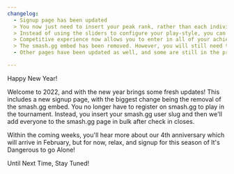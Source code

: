 ```yaml
---
changelog:
  - Signup page has been updated
  > You now just need to insert your peak rank, rather than each individual rank
  > Instead of using the sliders to configure your play-style, you can enter in your weapons directly
  > Competitive experience now allows you to enter in all of your achievements
  > The smash.gg embed has been removed. However, you will still need to insert your user slug.
  - Other pages have been updated as well, and some are still in the process of updating.

---
```


Happy New Year!

Welcome to 2022, and with the new year brings some fresh updates! This includes a new signup page, with the biggest change being the removal of the smash.gg embed. You no longer have to register on smash.gg to play in the tournament. Instead, you insert your smash.gg user slug and then we'll add everyone to the smash.gg page in bulk after check in closes.

Within the coming weeks, you'll hear more about our 4th anniversary which will arrive in February, but for now, relax, and signup for this season of It's Dangerous to go Alone!

Until Next Time,
Stay Tuned!
